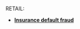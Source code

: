 
RETAIL:

* [**Insurance default fraud**](https://github.com/SRpracticum/SR-Practicum-2018/tree/master/DATASETS)

